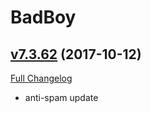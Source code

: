 # BadBoy

## [v7.3.62](https://github.com/funkydude/BadBoy/tree/v7.3.62) (2017-10-12)
[Full Changelog](https://github.com/funkydude/BadBoy/compare/v7.3.61...v7.3.62)

- anti-spam update  
